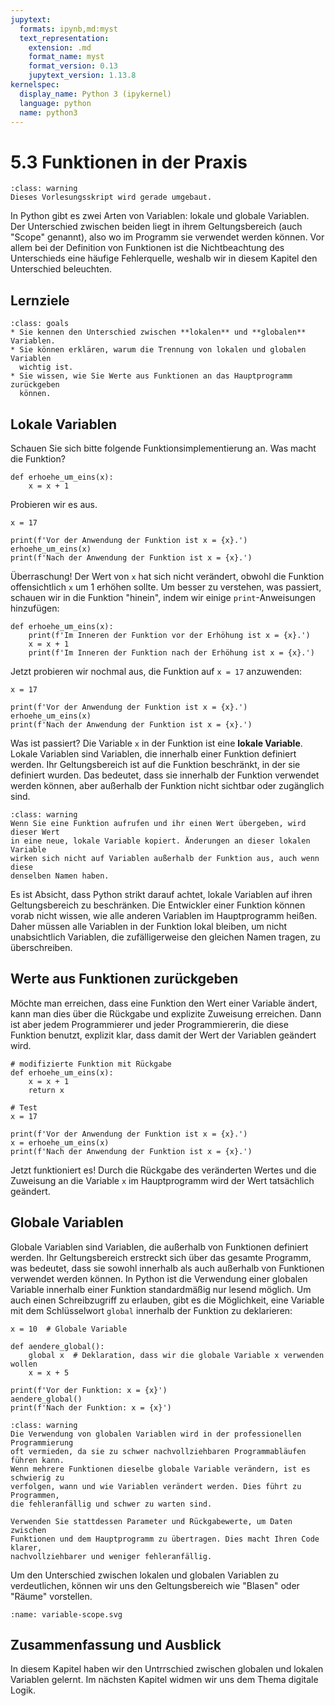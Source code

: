 ```yaml
---
jupytext:
  formats: ipynb,md:myst
  text_representation:
    extension: .md
    format_name: myst
    format_version: 0.13
    jupytext_version: 1.13.8
kernelspec:
  display_name: Python 3 (ipykernel)
  language: python
  name: python3
---
```


# 5.3 Funktionen in der Praxis

```{admonition} Hinweise zur Vorlesung Objektorientierte Programmierung im WiSe 2025/26
:class: warning
Dieses Vorlesungsskript wird gerade umgebaut.
```

In Python gibt es zwei Arten von Variablen: lokale und globale Variablen. Der
Unterschied zwischen beiden liegt in ihrem Geltungsbereich (auch "Scope"
genannt), also wo im Programm sie verwendet werden können. Vor allem bei der
Definition von Funktionen ist die Nichtbeachtung des Unterschieds eine häufige
Fehlerquelle, weshalb wir in diesem Kapitel den Unterschied beleuchten.

## Lernziele

```{admonition} Lernziele
:class: goals
* Sie kennen den Unterschied zwischen **lokalen** und **globalen** Variablen.
* Sie können erklären, warum die Trennung von lokalen und globalen Variablen
  wichtig ist.
* Sie wissen, wie Sie Werte aus Funktionen an das Hauptprogramm zurückgeben
  können.
```

## Lokale Variablen

Schauen Sie sich bitte folgende Funktionsimplementierung an. Was macht die
Funktion?

```{code-cell} ipython3
def erhoehe_um_eins(x):
    x = x + 1
```

Probieren wir es aus.

```{code-cell} ipython3
x = 17

print(f'Vor der Anwendung der Funktion ist x = {x}.')
erhoehe_um_eins(x)
print(f'Nach der Anwendung der Funktion ist x = {x}.')
```

Überraschung! Der Wert von `x` hat sich nicht verändert, obwohl die Funktion
offensichtlich `x` um 1 erhöhen sollte. Um besser zu verstehen, was passiert,
schauen wir in die Funktion "hinein", indem wir einige `print`-Anweisungen
hinzufügen:

```{code-cell} ipython3
def erhoehe_um_eins(x):
    print(f'Im Inneren der Funktion vor der Erhöhung ist x = {x}.')
    x = x + 1
    print(f'Im Inneren der Funktion nach der Erhöhung ist x = {x}.') 
```

Jetzt probieren wir nochmal aus, die Funktion auf `x = 17` anzuwenden:

```{code-cell} ipython
x = 17

print(f'Vor der Anwendung der Funktion ist x = {x}.')
erhoehe_um_eins(x)
print(f'Nach der Anwendung der Funktion ist x = {x}.')
```

Was ist passiert? Die Variable `x` in der Funktion ist eine **lokale Variable**.
Lokale Variablen sind Variablen, die innerhalb einer Funktion definiert werden.
Ihr Geltungsbereich ist auf die Funktion beschränkt, in der sie definiert
wurden. Das bedeutet, dass sie innerhalb der Funktion verwendet werden können,
aber außerhalb der Funktion nicht sichtbar oder zugänglich sind.

```{admonition} Hinweis
:class: warning
Wenn Sie eine Funktion aufrufen und ihr einen Wert übergeben, wird dieser Wert
in eine neue, lokale Variable kopiert. Änderungen an dieser lokalen Variable
wirken sich nicht auf Variablen außerhalb der Funktion aus, auch wenn diese
denselben Namen haben.
```

Es ist Absicht, dass Python strikt darauf achtet, lokale Variablen auf ihren Geltungsbereich zu beschränken. Die Entwickler einer Funktion können vorab nicht wissen, wie alle anderen Variablen im Hauptprogramm heißen. Daher müssen alle Variablen in der Funktion lokal bleiben, um nicht unabsichtlich Variablen, die zufälligerweise den gleichen Namen tragen, zu überschreiben.

## Werte aus Funktionen zurückgeben

Möchte man erreichen, dass eine Funktion den Wert einer Variable ändert, kann man dies über die Rückgabe und explizite Zuweisung erreichen. Dann ist aber jedem Programmierer und jeder Programmiererin, die diese Funktion benutzt, explizit klar, dass damit der Wert der Variablen geändert wird.

```{code-cell}
# modifizierte Funktion mit Rückgabe
def erhoehe_um_eins(x):
    x = x + 1
    return x

# Test
x = 17

print(f'Vor der Anwendung der Funktion ist x = {x}.')
x = erhoehe_um_eins(x)
print(f'Nach der Anwendung der Funktion ist x = {x}.')
```

Jetzt funktioniert es! Durch die Rückgabe des veränderten Wertes und die
Zuweisung an die Variable `x` im Hauptprogramm wird der Wert tatsächlich
geändert.

## Globale Variablen

Globale Variablen sind Variablen, die außerhalb von Funktionen definiert werden. Ihr Geltungsbereich erstreckt sich über das gesamte Programm, was bedeutet, dass sie sowohl innerhalb als auch außerhalb von Funktionen verwendet werden können.
In Python ist die Verwendung einer globalen Variable innerhalb einer Funktion standardmäßig nur lesend möglich. Um auch einen Schreibzugriff zu erlauben, gibt es die Möglichkeit, eine Variable mit dem Schlüsselwort `global` innerhalb der Funktion zu deklarieren:

```{code-cell}
x = 10  # Globale Variable

def aendere_global():
    global x  # Deklaration, dass wir die globale Variable x verwenden wollen
    x = x + 5

print(f'Vor der Funktion: x = {x}')
aendere_global()
print(f'Nach der Funktion: x = {x}')
```

```{admonition} Warnung
:class: warning
Die Verwendung von globalen Variablen wird in der professionellen Programmierung
oft vermieden, da sie zu schwer nachvollziehbaren Programmabläufen führen kann.
Wenn mehrere Funktionen dieselbe globale Variable verändern, ist es schwierig zu
verfolgen, wann und wie Variablen verändert werden. Dies führt zu Programmen,
die fehleranfällig und schwer zu warten sind.

Verwenden Sie stattdessen Parameter und Rückgabewerte, um Daten zwischen
Funktionen und dem Hauptprogramm zu übertragen. Dies macht Ihren Code klarer,
nachvollziehbarer und weniger fehleranfällig.
```

Um den Unterschied zwischen lokalen und globalen Variablen zu verdeutlichen, können wir uns den Geltungsbereich wie "Blasen" oder "Räume" vorstellen.

```{image} pics/variable-scope.svg
:name: variable-scope.svg
```

## Zusammenfassung und Ausblick

In diesem Kapitel haben wir den Untrrschied zwischen globalen und lokalen
Variablen gelernt. Im nächsten Kapitel widmen wir uns dem Thema digitale Logik.
